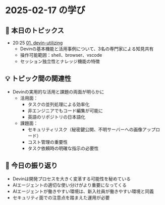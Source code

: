 # 2025-02-17 の学び

## 📝 本日のトピックス

- 20:25 [01. devin-utilizing](./01-devin-utilizing/)
  - Devinの基本機能と活用事例について、3名の専門家による知見共有
  - 操作可能範囲：shell、browser、vscode
  - セッション独立性とナレッジ機能の特徴

## 💡 トピック間の関連性

- Devinの実用的な活用と課題の両面が明らかに
  - 活用面：
    - タスクの並列処理による効率化
    - 非エンジニアでもコード編集が可能に
    - 英語のリポジトリの日本語化
  - 課題面：
    - セキュリティリスク（秘密鍵公開、不明サーバーへの画像アップロード）
    - コスト管理の重要性
    - タスク依頼時の明確な指示の必要性

## 📌 今日の振り返り

- Devinは開発プロセスを大きく変革する可能性を秘めている
- AIエージェントの適切な使い分けがより重要になってくる
- AIエージェントが働きやすい環境は、新入社員が働きやすい環境と同義
- セキュリティ面での注意点を踏まえた運用が必要
